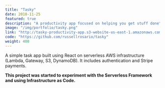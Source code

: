```yaml
---
title: "Tasky"
date: 2018-11-25
featured: true
description: "A productivity app focused on helping you get stuff done"
image: "/img/portfolio/tasky.png"
link: "http://tasky-productivity-app.s3-website-us-east-1.amazonaws.com"
code: "https://github.com/russellrosario/tasky"
weight: 400
---
```


A simple task app built using React on serverless AWS infrastructure (Lambda, Gateway, S3, DynamoDB). It includes authentication and Stripe payments.

<b>This project was started to experiment with the Serverless Framework and using Infrastructure as Code.</b>
